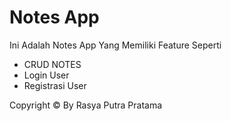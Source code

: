 # Notes App

Ini Adalah Notes App Yang Memiliki Feature Seperti

- CRUD NOTES
- Login User
- Registrasi User

Copyright &copy; By Rasya Putra Pratama

